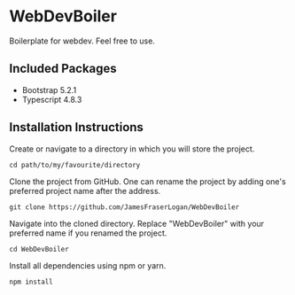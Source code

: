 # WebDevBoiler
Boilerplate for webdev. Feel free to use.

## Included Packages
* Bootstrap 5.2.1
* Typescript 4.8.3
## Installation Instructions

Create or navigate to a directory in which you will store the project.

```
cd path/to/my/favourite/directory
```

Clone the project from GitHub. One can rename the project by adding one's preferred project name after the address.

```
git clone https://github.com/JamesFraserLogan/WebDevBoiler
```

Navigate into the cloned directory. Replace "WebDevBoiler" with your preferred name if you renamed the project.

```
cd WebDevBoiler
```

Install all dependencies using npm or yarn.

```
npm install
```

